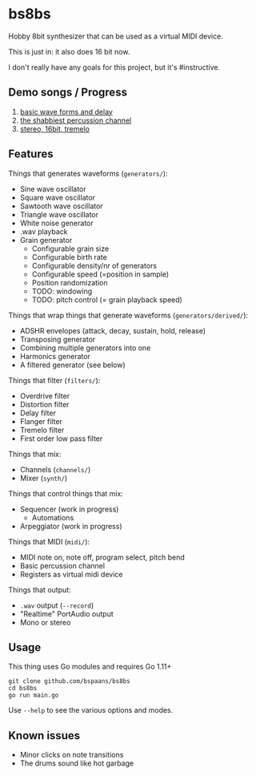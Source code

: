 # bs8bs

Hobby 8bit synthesizer that can be used as a virtual MIDI device.

This is just in: it also does 16 bit now.

I don't really have any goals for this project, but it's #instructive.

## Demo songs / Progress

1. [basic wave forms and delay](https://github.com/bspaans/bs8bs/raw/master/demo/demo.mp3)
2. [the shabbiest percussion channel](https://github.com/bspaans/bs8bs/raw/master/demo/demo2.mp3) 
3. [stereo, 16bit, tremelo](https://github.com/bspaans/bs8bs/raw/master/demo/demo3.mp3) 

## Features

Things that generates waveforms (`generators/`):

* Sine wave oscillator
* Square wave oscillator
* Sawtooth wave oscillator
* Triangle wave oscillator
* White noise generator
* .wav playback
* Grain generator
  * Configurable grain size
  * Configurable birth rate
  * Configurable density/nr of generators
  * Configurable speed (=position in sample)
  * Position randomization
  * TODO: windowing
  * TODO: pitch control (= grain playback speed)

Things that wrap things that generate waveforms (`generators/derived/`):

* ADSHR envelopes (attack, decay, sustain, hold, release)
* Transposing generator
* Combining multiple generators into one
* Harmonics generator
* A filtered generator (see below)

Things that filter (`filters/`):

* Overdrive filter
* Distortion filter
* Delay filter
* Flanger filter
* Tremelo filter
* First order low pass filter

Things that mix: 

* Channels (`channels/`)
* Mixer (`synth/`)

Things that control things that mix:

* Sequencer (work in progress)
    * Automations
* Arpeggiator (work in progress) 

Things that MIDI (`midi/`):

* MIDI note on, note off, program select, pitch bend
* Basic percussion channel
* Registers as virtual midi device

Things that output:

* `.wav` output (`--record`)
* "Realtime" PortAudio output
* Mono or stereo


## Usage

This thing uses Go modules and requires Go 1.11+

```
git clone github.com/bspaans/bs8bs
cd bs8bs
go run main.go
```

Use `--help` to see the various options and modes.

## Known issues

* Minor clicks on note transitions
* The drums sound like hot garbage
